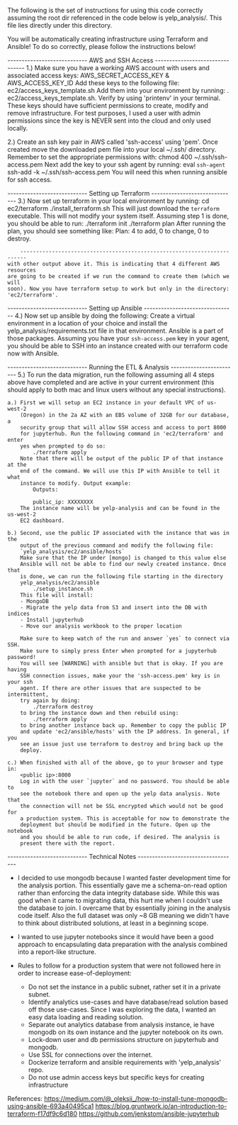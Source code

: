The following is the set of instructions for using this code correctly
assuming the root dir referenced in the code below is yelp_analysis/. This file
lies directly under this directory.


You will be automatically creating infrastructure using Terraform and Ansible!
To do so correctly, please follow the instructions below!


---------------------------- AWS and SSH Access --------------------------------
1.) Make sure you have a working AWS account with users and associated access keys:
        AWS_SECRET_ACCESS_KEY & AWS_ACCESS_KEY_ID
    Add these keys to the following file:
        ec2/access_keys_template.sh
    Add them into your environment by running:
        . ec2/access_keys_template.sh.
    Verify by using 'printenv' in your terminal.
    These keys should have sufficient permissions to create, modify and remove
    infrastructure. For test purposes, I used a user with admin permissions
    since the key is NEVER sent into the cloud and only used locally.

2.) Create an ssh key pair in AWS called 'ssh-access' using 'pem'. Once created
    move the downloaded pem file into your local ~/.ssh/ directory. Remember
    to set the appropriate permissions with:
        chmod 400 ~/.ssh/ssh-access.pem
    Next add the key to your ssh agent by running:
        eval `ssh-agent`
        ssh-add -k ~/.ssh/ssh-access.pem
    You will need this when running ansible for ssh access.


---------------------------- Setting up Terraform ------------------------------
3.) Now set up terraform in your local environment by running:
        cd ec2/terraform
        ./install_terraform.sh
    This will just download the `terraform` executable. This will not modify your
    system itself. Assuming step 1 is done, you should be able to run:
        ./terraform init
        ./terraform plan
    After running the plan, you should see something like:
        Plan: 4 to add, 0 to change, 0 to destroy.

        ------------------------------------------------------------------------
    with other output above it. This is indicating that 4 different AWS resources
    are going to be created if we run the command to create them (which we will
    soon). Now you have terraform setup to work but only in the directory:
    'ec2/terraform'.


---------------------------- Setting up Ansible --------------------------------
4.) Now set up ansible by doing the following:
    Create a virtual environment in a location of your choice and install
    the yelp_analysis/requirements.txt file in that environment. Ansible is
    a part of those packages. Assuming you have your `ssh-access.pem` key
    in your agent, you should be able to SSH into an instance created with
    our terraform code now with Ansible.


---------------------------- Running the ETL & Analysis ------------------------
5.) To run the data migration, run the following assuming all 4 steps above
    have completed and are active in your current environment (this should apply
    to both mac and linux users without any special instructions).

    a.) First we will setup an EC2 instance in your default VPC of us-west-2
        (Oregon) in the 2a AZ with an EBS volume of 32GB for our database, a
        security group that will allow SSH access and access to port 8000
        for jupyterhub. Run the following command in 'ec2/terraform' and enter
        yes when prompted to do so:
            ./terraform apply
        Note that there will be output of the public IP of that instance at the
        end of the command. We will use this IP with Ansible to tell it what
        instance to modify. Output example:
            Outputs:
            
            public_ip: XXXXXXXX                         
        The instance name will be yelp-analysis and can be found in the us-west-2
        EC2 dashboard.

    b.) Second, use the public IP associated with the instance that was in the
        output of the previous command and modify the following file:
        `yelp_analysis/ec2/ansible/hosts`
        Make sure that the IP under [mongo] is changed to this value else
        Ansible will not be able to find our newly created instance. Once that
        is done, we can run the following file starting in the directory
        yelp_analysis/ec2/ansible
            ./setup_instance.sh
        This file will install:
        - MongoDB
        - Migrate the yelp data from S3 and insert into the DB with indices
        - Install jupyterhub
        - Move our analysis workbook to the proper location

        Make sure to keep watch of the run and answer `yes` to connect via SSH.
        Make sure to simply press Enter when prompted for a jupyterhub password!
        You will see [WARNING] with ansible but that is okay. If you are having
        SSH connection issues, make your the 'ssh-access.pem' key is in your ssh
        agent. If there are other issues that are suspected to be intermittent,
        try again by doing:
            ./terraform destroy
        to bring the instance down and then rebuild using:
            ./terraform apply
        to bring another instance back up. Remember to copy the public IP
        and update 'ec2/ansible/hosts' with the IP address. In general, if you
        see an issue just use terraform to destroy and bring back up the
        deploy.

    c.) When finished with all of the above, go to your browser and type in:
        <public ip>:8000
        Log in with the user `jupyter` and no password. You should be able to
        see the notebook there and open up the yelp data analysis. Note that
        the connection will not be SSL encrypted which would not be good for
        a production system. This is acceptable for now to demonstrate the
        deployment but should be modified in the future. Open up the notebook
        and you should be able to run code, if desired. The analysis is
        present there with the report.


---------------------------- Technical Notes -----------------------------------

- I decided to use mongodb because I wanted faster development time for the
analysis portion. This essentially gave me a schema-on-read option rather than
enforcing the data integrity database side. While this was good when it came
to migrating data, this hurt me when I couldn't use the database to join. I
overcame that by essentially joining in the analysis code itself. Also the full
dataset was only ~8 GB meaning we didn't have to think about distributed
solutions, at least in a beginning scope.

- I wanted to use jupyter notebooks since it would have been a good approach
to encapsulating data preparation with the analysis combined into a report-like
structure.

- Rules to follow for a production system that were not followed here
  in order to increase ease-of-deployment:
  - Do not set the instance in a public subnet, rather set it in a private
    subnet.
  - Identify analytics use-cases and have database/read solution based off those
    use-cases. Since I was exploring the data, I wanted an easy data loading
    and reading solution.
  - Separate out analytics database from analysis instance, ie have mongodb on
    its own instance and the jupyter notebook on its own.
  - Lock-down user and db permissions structure on jupyterhub and mongodb.
  - Use SSL for connections over the internet.
  - Dockerize terraform and ansible requirements with 'yelp_analysis' repo.
  - Do not use admin access keys but specific keys for creating infrastructure


References:
https://medium.com/@_oleksii_/how-to-install-tune-mongodb-using-ansible-693a40495ca1
https://blog.gruntwork.io/an-introduction-to-terraform-f17df9c6d180
https://github.com/jenkstom/ansible-jupyterhub
